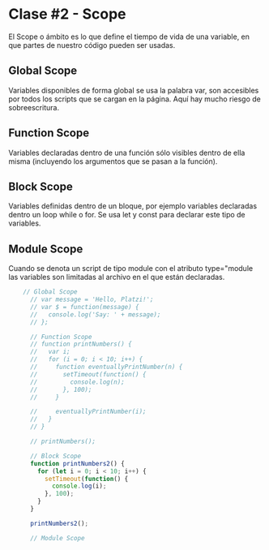 # Clase #2 - Scope

El Scope o ámbito es lo que define el tiempo de vida de una variable, en que partes de nuestro código pueden ser usadas.

## Global Scope

Variables disponibles de forma global se usa la palabra var, son accesibles por todos los scripts que se cargan en la página. Aquí hay mucho riesgo de sobreescritura.

## Function Scope

Variables declaradas dentro de una función sólo visibles dentro de ella misma (incluyendo los argumentos que se pasan a la función).

## Block Scope

Variables definidas dentro de un bloque, por ejemplo variables declaradas dentro un loop while o for. Se usa let y const para declarar este tipo de variables.

## Module Scope

Cuando se denota un script de tipo module con el atributo type="module las variables son limitadas al archivo en el que están declaradas.

```js
    // Global Scope
      // var message = 'Hello, Platzi!';
      // var $ = function(message) {
      //   console.log('Say: ' + message);
      // };

      // Function Scope
      // function printNumbers() {
      //   var i;
      //   for (i = 0; i < 10; i++) {
      //     function eventuallyPrintNumber(n) {
      //       setTimeout(function() {
      //         console.log(n);
      //       }, 100);
      //     }

      //     eventuallyPrintNumber(i);
      //   }
      // }

      // printNumbers();

      // Block Scope
      function printNumbers2() {
        for (let i = 0; i < 10; i++) {
          setTimeout(function() {
            console.log(i);
          }, 100);
        }
      }

      printNumbers2();

      // Module Scope
```
